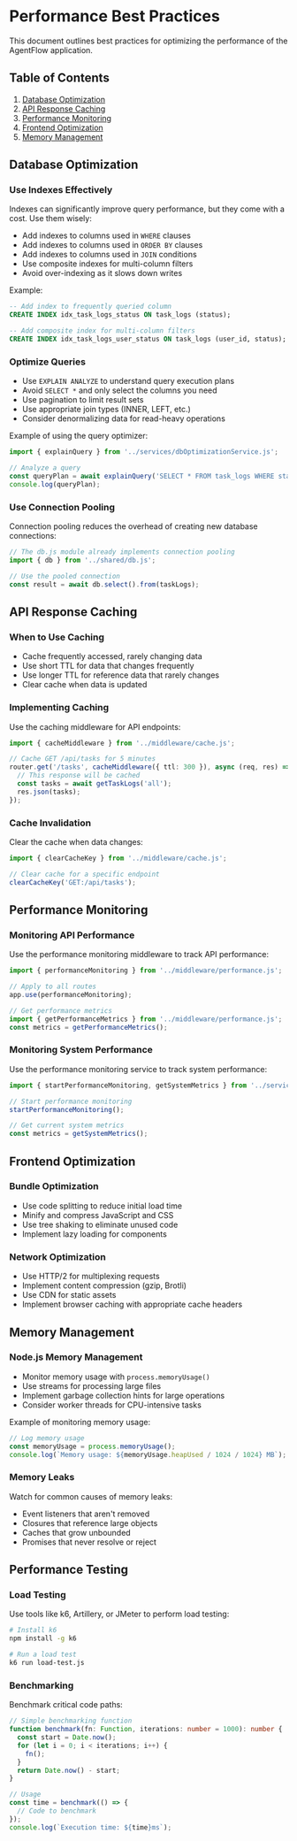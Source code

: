 # Performance Best Practices

This document outlines best practices for optimizing the performance of the AgentFlow application.

## Table of Contents

1. [Database Optimization](#database-optimization)
2. [API Response Caching](#api-response-caching)
3. [Performance Monitoring](#performance-monitoring)
4. [Frontend Optimization](#frontend-optimization)
5. [Memory Management](#memory-management)

## Database Optimization

### Use Indexes Effectively

Indexes can significantly improve query performance, but they come with a cost. Use them wisely:

- Add indexes to columns used in `WHERE` clauses
- Add indexes to columns used in `ORDER BY` clauses
- Add indexes to columns used in `JOIN` conditions
- Use composite indexes for multi-column filters
- Avoid over-indexing as it slows down writes

Example:

```sql
-- Add index to frequently queried column
CREATE INDEX idx_task_logs_status ON task_logs (status);

-- Add composite index for multi-column filters
CREATE INDEX idx_task_logs_user_status ON task_logs (user_id, status);
```

### Optimize Queries

- Use `EXPLAIN ANALYZE` to understand query execution plans
- Avoid `SELECT *` and only select the columns you need
- Use pagination to limit result sets
- Use appropriate join types (INNER, LEFT, etc.)
- Consider denormalizing data for read-heavy operations

Example of using the query optimizer:

```typescript
import { explainQuery } from '../services/dbOptimizationService.js';

// Analyze a query
const queryPlan = await explainQuery('SELECT * FROM task_logs WHERE status = $1');
console.log(queryPlan);
```

### Use Connection Pooling

Connection pooling reduces the overhead of creating new database connections:

```typescript
// The db.js module already implements connection pooling
import { db } from '../shared/db.js';

// Use the pooled connection
const result = await db.select().from(taskLogs);
```

## API Response Caching

### When to Use Caching

- Cache frequently accessed, rarely changing data
- Use short TTL for data that changes frequently
- Use longer TTL for reference data that rarely changes
- Clear cache when data is updated

### Implementing Caching

Use the caching middleware for API endpoints:

```typescript
import { cacheMiddleware } from '../middleware/cache.js';

// Cache GET /api/tasks for 5 minutes
router.get('/tasks', cacheMiddleware({ ttl: 300 }), async (req, res) => {
  // This response will be cached
  const tasks = await getTaskLogs('all');
  res.json(tasks);
});
```

### Cache Invalidation

Clear the cache when data changes:

```typescript
import { clearCacheKey } from '../middleware/cache.js';

// Clear cache for a specific endpoint
clearCacheKey('GET:/api/tasks');
```

## Performance Monitoring

### Monitoring API Performance

Use the performance monitoring middleware to track API performance:

```typescript
import { performanceMonitoring } from '../middleware/performance.js';

// Apply to all routes
app.use(performanceMonitoring);

// Get performance metrics
import { getPerformanceMetrics } from '../middleware/performance.js';
const metrics = getPerformanceMetrics();
```

### Monitoring System Performance

Use the performance monitoring service to track system performance:

```typescript
import { startPerformanceMonitoring, getSystemMetrics } from '../services/performanceMonitor.js';

// Start performance monitoring
startPerformanceMonitoring();

// Get current system metrics
const metrics = getSystemMetrics();
```

## Frontend Optimization

### Bundle Optimization

- Use code splitting to reduce initial load time
- Minify and compress JavaScript and CSS
- Use tree shaking to eliminate unused code
- Implement lazy loading for components

### Network Optimization

- Use HTTP/2 for multiplexing requests
- Implement content compression (gzip, Brotli)
- Use CDN for static assets
- Implement browser caching with appropriate cache headers

## Memory Management

### Node.js Memory Management

- Monitor memory usage with `process.memoryUsage()`
- Use streams for processing large files
- Implement garbage collection hints for large operations
- Consider worker threads for CPU-intensive tasks

Example of monitoring memory usage:

```typescript
// Log memory usage
const memoryUsage = process.memoryUsage();
console.log(`Memory usage: ${memoryUsage.heapUsed / 1024 / 1024} MB`);
```

### Memory Leaks

Watch for common causes of memory leaks:

- Event listeners that aren't removed
- Closures that reference large objects
- Caches that grow unbounded
- Promises that never resolve or reject

## Performance Testing

### Load Testing

Use tools like k6, Artillery, or JMeter to perform load testing:

```bash
# Install k6
npm install -g k6

# Run a load test
k6 run load-test.js
```

### Benchmarking

Benchmark critical code paths:

```typescript
// Simple benchmarking function
function benchmark(fn: Function, iterations: number = 1000): number {
  const start = Date.now();
  for (let i = 0; i < iterations; i++) {
    fn();
  }
  return Date.now() - start;
}

// Usage
const time = benchmark(() => {
  // Code to benchmark
});
console.log(`Execution time: ${time}ms`);
```
